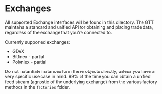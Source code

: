 # Exchanges

All supported Exchange interfaces will be found in this directory. The GTT maintains a standard and unified APi for obtaining and placing trade data, regardless of the exchange that you're connected to.

Currently supported exchanges:

* GDAX
* Bitfinex - partial
* Poloniex - partial

Do not instantiate instances form these objects directly, unless you have a very specific use case in mind. 99% of the time you can obtain
a unified feed stream (agnostic of the underlying exchange) from the various factory methods in the `factories` folder.
